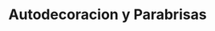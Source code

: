 ---
title: "Autodecoracion y Parabrisas"
url: /limon/autodecoracion-y-parabrisas/
shop: piezas de automóviles
---